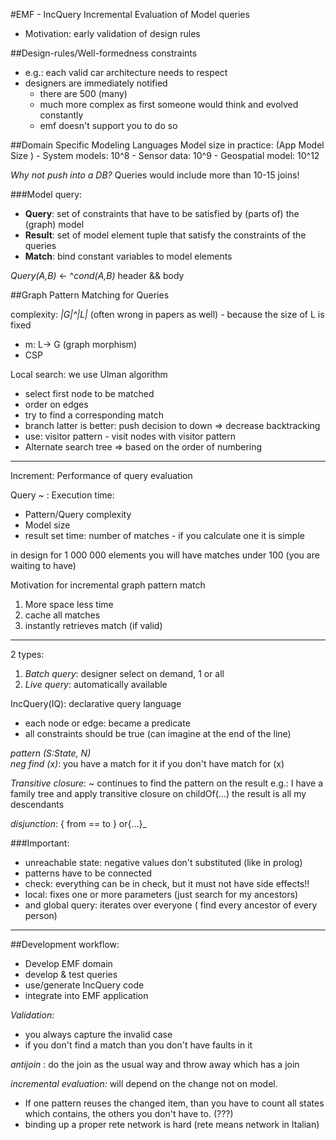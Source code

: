 #EMF - IncQuery 
Incremental Evaluation of Model queries 

 - Motivation: early validation of design rules 
 
##Design-rules/Well-formedness constraints 
 - e.g.: each valid car architecture needs to respect 
 - designers are immediately notified
	 - there are 500 (many)  
	 - much more complex as first someone would think and evolved constantly
	 - emf doesn't support you to do so 
 
 
##Domain Specific Modeling Languages 
 Model size in practice:  (App Model Size )
	 - System models: 10^8 
	 - Sensor data: 10^9 
	 - Geospatial model: 10^12 
 
 
_Why not push into a DB?_
Queries would include more than 10-15 joins!
 
 
###Model query:  
 - **Query**: set of constraints that have to be satisfied by (parts of) the (graph) model 
 - **Result**: set of model element tuple that satisfy the constraints of the queries 
 - **Match**: bind constant variables to model elements 
 
 
_Query(A,B)_ <- ^_cond(A,B)_ 
header && body
 
 
##Graph Pattern Matching for Queries 
 
 
complexity: _|G|^|L|_ (often wrong in papers as well) - because the size of L is fixed 
 
 
 - m: L-> G (graph morphism)  
 - CSP
 
  
Local search: we use Ulman algorithm 
 
 - select first node to be matched  
 - order on edges 
 - try to find a corresponding match 
 - branch latter is better: push decision to down => decrease backtracking
 - use: visitor pattern - visit nodes with visitor pattern
 - Alternate search tree => based on the order of numbering

---
 
Increment: Performance of query evaluation 
 
 
Query ~ : Execution time:  

 - Pattern/Query complexity
 - Model size
 - result set time: number of matches - if you calculate one it is simple

 
 
in design for 1 000 000 elements you will have matches under 100 (you are waiting to have) 
 
 
Motivation for incremental graph pattern match  

 1. More space less time
 2. cache all matches  
 3. instantly retrieves match (if valid)  
 ---
2 types:  
 
 1. _Batch query_: designer select on demand, 1 or all
 2. _Live query_: automatically available
 
IncQuery(IQ): declarative query language 

 - each node or edge: became a predicate
 - all constraints should be true (can imagine at the end of the line)
 
_pattern (S:State, N)_  
_neg find (x)_: you have a match for it if you don't have match for (x) 
 
_Transitive closure_: ~ continues to find the pattern on the result
e.g.: I have a family tree and apply transitive closure on childOf(...) the result is all my descendants
 
 
_disjunction_: {
from == to } 
or{...}_ 
 
 
###Important:  

 - unreachable state: negative values don't substituted (like in prolog) 
 - patterns have to be connected 
 - check: everything can be in check, but it must not have side
   effects!!
 - local: fixes one or more parameters (just search for my ancestors)
 - and global query: iterates over everyone ( find every ancestor of every person)  

---
 
 
##Development workflow:  
 
 
 - Develop EMF domain
 - develop & test queries
 - use/generate IncQuery code
 - integrate into EMF application 

_Validation_:

 - you always capture the invalid case
 - if you don't find a match than you don't have faults in it 
 

_antijoin_ :  do the join as the usual way and throw away which has a join 
 
 
_incremental evaluation:_ will depend on the change not on model. 

 - If one pattern reuses the changed item, than you have to count all states which contains, the others you don't have to.  (???)
 - binding up a proper rete network is hard (rete means network in Italian)  
 
 
 
